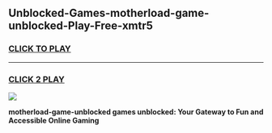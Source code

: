 
## Unblocked-Games-motherload-game-unblocked-Play-Free-xmtr5
<h3>
<a href="https://premium76.site?title=motherload-game-unblocked&ref=18A">CLICK TO PLAY</a></h3>
<hr>

<h3>
<a href="https://premium76.site?title=motherload-game-unblocked&ref=18A">CLICK 2 PLAY</a>
  
</h3>

<a href="https://premium76.site?title=motherload-game-unblocked&ref=18A"><img src="https://clearcache.store/games.png"></a>


**motherload-game-unblocked games unblocked: Your Gateway to Fun and Accessible Online Gaming**

